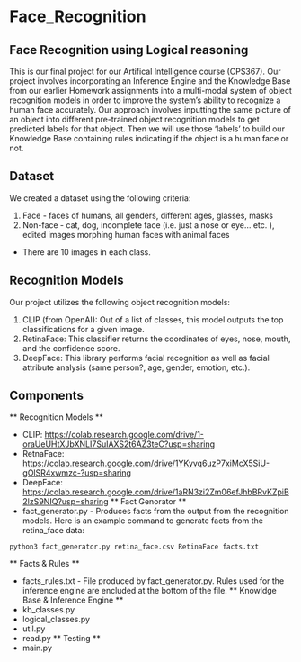 # Face_Recognition
## Face Recognition using Logical reasoning
This is our final project for our Artifical Intelligence course (CPS367). Our project involves incorporating an Inference Engine and the Knowledge Base from our earlier Homework assignments into a multi-modal system of object recognition models in order to improve the system’s ability to recognize a human face accurately. Our approach involves inputting the same picture of an object into different pre-trained object recognition models to get predicted labels for that object. Then we will use those ‘labels’ to build our Knowledge Base containing rules indicating if the object is a human face or not.
## Dataset
We created a dataset using the following criteria:
1. Face - faces of humans, all genders, different ages, glasses, masks
2. Non-face - cat, dog, incomplete face (i.e. just a  nose or eye… etc. ), edited images morphing human faces with animal faces
* There are 10 images in each class.
## Recognition Models
Our project utilizes the following object recognition models:
1. CLIP (from OpenAI): Out of a list of classes, this model outputs the top classifications for a given image.
2. RetinaFace: This classifier returns the coordinates of eyes, nose, mouth, and the confidence score.
3. DeepFace: This library performs facial recognition as well as facial attribute analysis (same person?, age, gender, emotion, etc.).
## Components
** Recognition Models **
* CLIP: https://colab.research.google.com/drive/1-oraUeUHtXJbXNLI7SuIAXS2t6AZ3teC?usp=sharing 
* RetnaFace: https://colab.research.google.com/drive/1YKyvq6uzP7xiMcX5SiU-gOlSR4xwmzc-?usp=sharing 
* DeepFace: https://colab.research.google.com/drive/1aRN3zi2Zm06efJhbBRvKZpiB2lzS9NIQ?usp=sharing
** Fact Genorator **
* fact_generator.py - Produces facts from the output from the recognition models.
Here is an example command to generate facts from the retina_face data:
```
python3 fact_generator.py retina_face.csv RetinaFace facts.txt
```
** Facts & Rules **
* facts_rules.txt - File produced by fact_generator.py. Rules used for the inference engine are encluded at the bottom of the file.
** Knowldge Base & Inference Engine **
* kb_classes.py
* logical_classes.py
* util.py
* read.py
** Testing **
* main.py

